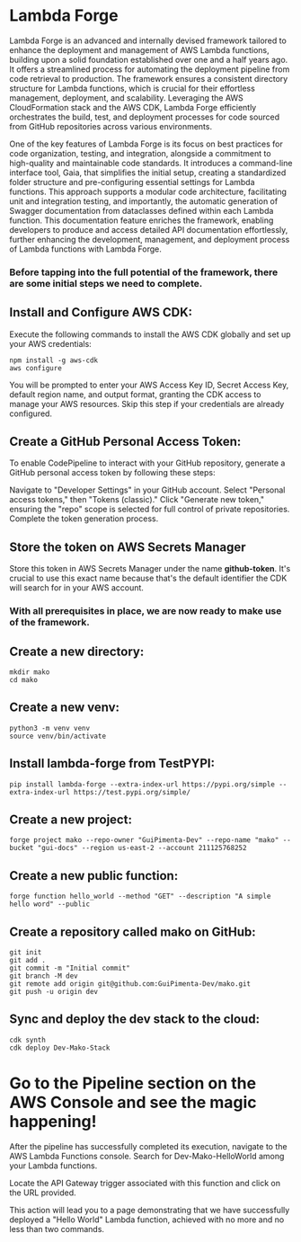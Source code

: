
# Lambda Forge
Lambda Forge is an advanced and internally devised framework tailored to enhance the deployment and management of AWS Lambda functions, building upon a solid foundation established over one and a half years ago. It offers a streamlined process for automating the deployment pipeline from code retrieval to production. The framework ensures a consistent directory structure for Lambda functions, which is crucial for their effortless management, deployment, and scalability. Leveraging the AWS CloudFormation stack and the AWS CDK, Lambda Forge efficiently orchestrates the build, test, and deployment processes for code sourced from GitHub repositories across various environments.

One of the key features of Lambda Forge is its focus on best practices for code organization, testing, and integration, alongside a commitment to high-quality and maintainable code standards. It introduces a command-line interface tool, Gaia, that simplifies the initial setup, creating a standardized folder structure and pre-configuring essential settings for Lambda functions. This approach supports a modular code architecture, facilitating unit and integration testing, and importantly, the automatic generation of Swagger documentation from dataclasses defined within each Lambda function. This documentation feature enriches the framework, enabling developers to produce and access detailed API documentation effortlessly, further enhancing the development, management, and deployment process of Lambda functions with Lambda Forge.

### Before tapping into the full potential of the framework, there are some initial steps we need to complete.

## Install and Configure AWS CDK:

Execute the following commands to install the AWS CDK globally and set up your AWS credentials:

```
npm install -g aws-cdk
aws configure
```


You will be prompted to enter your AWS Access Key ID, Secret Access Key, default region name, and output format, granting the CDK access to manage your AWS resources. Skip this step if your credentials are already configured.

## Create a GitHub Personal Access Token:

To enable CodePipeline to interact with your GitHub repository, generate a GitHub personal access token by following these steps:

Navigate to "Developer Settings" in your GitHub account.
Select "Personal access tokens," then "Tokens (classic)."
Click "Generate new token," ensuring the "repo" scope is selected for full control of private repositories.
Complete the token generation process.

## Store the token on AWS Secrets Manager

Store this token in AWS Secrets Manager under the name **github-token**. It's crucial to use this exact name because that's the default identifier the CDK will search for in your AWS account.

### With all prerequisites in place, we are now ready to make use of the framework.

## Create a new directory:
```
mkdir mako
cd mako
````

## Create a new venv:
```
python3 -m venv venv
source venv/bin/activate
```
## Install lambda-forge from TestPYPI:
```
pip install lambda-forge --extra-index-url https://pypi.org/simple --extra-index-url https://test.pypi.org/simple/
````

## Create a new project:
```
forge project mako --repo-owner "GuiPimenta-Dev" --repo-name "mako" --bucket "gui-docs" --region us-east-2 --account 211125768252
````

## Create a new public function:

```
forge function hello_world --method "GET" --description "A simple hello word" --public
```

## Create a repository called mako on GitHub:

```
git init
git add .
git commit -m "Initial commit"
git branch -M dev
git remote add origin git@github.com:GuiPimenta-Dev/mako.git
git push -u origin dev
```

## Sync and deploy the dev stack to the cloud:

```
cdk synth
cdk deploy Dev-Mako-Stack
````

# Go to the Pipeline section on the AWS Console and see the magic happening!

After the pipeline has successfully completed its execution, navigate to the AWS Lambda Functions console. Search for Dev-Mako-HelloWorld among your Lambda functions.

Locate the API Gateway trigger associated with this function and click on the URL provided.

This action will lead you to a page demonstrating that we have successfully deployed a "Hello World" Lambda function, achieved with no more and no less than two commands.
